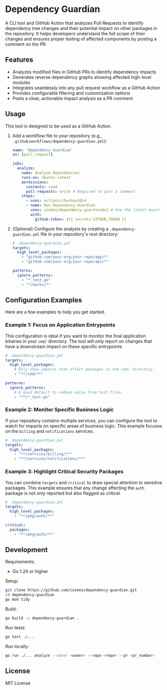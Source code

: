 # Dependency Guardian

A CLI tool and GitHub Action that analyzes Pull Requests to identify dependency tree changes and their potential impact on other packages in the repository. It helps developers understand the full scope of their changes and ensures proper testing of affected components by posting a comment on the PR.

## Features

- Analyzes modified files in GitHub PRs to identify dependency impacts
- Generates reverse dependency graphs showing affected high-level modules
- Integrates seamlessly into any pull request workflow as a GitHub Action
- Provides configurable filtering and customization options
- Posts a clear, actionable impact analysis as a PR comment

## Usage

This tool is designed to be used as a GitHub Action.

1.  Add a workflow file to your repository (e.g., `.github/workflows/dependency-guardian.yml`):

    ```yaml
    name: 'Dependency Guardian'
    on: [pull_request]

    jobs:
      analyze:
        name: Analyze Dependencies
        runs-on: ubuntu-latest
        permissions:
          contents: read
          pull-requests: write # Required to post a comment
        steps:
          - uses: actions/checkout@v4
          - name: Run Dependency Guardian
            uses: cosmos/dependency-guardian@v1 # Use the latest major version
            with:
              github-token: ${{ secrets.GITHUB_TOKEN }}
    ```

2.  (Optional) Configure the analysis by creating a `.dependency-guardian.yml` file in your repository's root directory:

    ```yaml
    # .dependency-guardian.yml
    targets:
      high_level_packages:
        - "github.com/your-org/your-repo/app/*"
        - "github.com/your-org/your-repo/api/*"

    patterns:
      ignore_patterns:
        - "*_test.go"
        - "*/mocks/*"
    ```

## Configuration Examples

Here are a few examples to help you get started.

### Example 1: Focus on Application Entrypoints

This configuration is ideal if you want to monitor the final application binaries in your `cmd/` directory. The tool will only report on changes that have a downstream impact on these specific entrypoints.

```yaml
# .dependency-guardian.yml
targets:
  high_level_packages:
    # Only show impacts that affect packages in the cmd/ directory.
    - "**/cmd/**"

patterns:
  ignore_patterns:
    # A good default to reduce noise from test files.
    - "**/*_test.go"
```

### Example 2: Monitor Specific Business Logic

If your repository contains multiple services, you can configure the tool to watch for impacts on specific areas of business logic. This example focuses on the `billing` and `notifications` services.

```yaml
# .dependency-guardian.yml
targets:
  high_level_packages:
    - "**/services/billing/**"
    - "**/services/notifications/**"
```

### Example 3: Highlight Critical Security Packages

You can combine `targets` and `critical` to draw special attention to sensitive packages. This example ensures that any change affecting the `auth` package is not only reported but also flagged as critical.

```yaml
# .dependency-guardian.yml
targets:
  high_level_packages:
    - "**/pkg/auth/**"

critical:
  packages:
    - "**/pkg/auth/**"
```

## Development

Requirements:
- Go 1.24 or higher

Setup:
```bash
git clone https://github.com/cosmos/dependency-guardian.git
cd dependency-guardian
go mod tidy
```

Build:
```bash
go build -o dependency-guardian .
```

Run tests:
```bash
go test ./...
```

Run locally:
```bash
go run ./... analyze --owner <owner> --repo <repo> --pr <pr_number>
```

## License

MIT License 